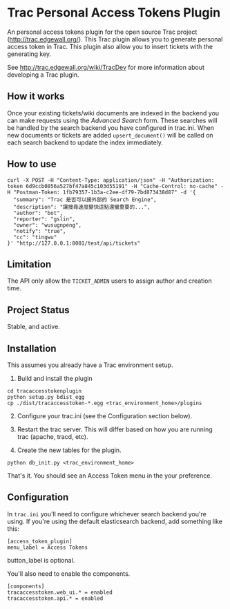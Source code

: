 
Trac Personal Access Tokens Plugin
==================================

An personal access tokens plugin for the open source Trac project
(http://trac.edgewall.org/). This Trac plugin allows you to generate personal access token in Trac. 
This plugin also allow you to insert tickets with the generating key. 

See http://trac.edgewall.org/wiki/TracDev for more information about developing
a Trac plugin.


How it works
------------

Once your existing tickets/wiki documents are indexed in the backend you can
make requests using the *Advanced Search* form.  These searches will be handled
by the search backend you have configured in trac.ini.  When new documents or
tickets are added `upsert_document()` will be called on each search backend
to update the index immediately.


How to use
----------

```
curl -X POST -H "Content-Type: application/json" -H "Authorization: token 6d9ccb0856a527bf47a845c103d55191" -H "Cache-Control: no-cache" -H "Postman-Token: 1fb79357-1b3a-c2ee-df79-7bd873438d87" -d '{
  "summary": "Trac 是否可以接外部的 Search Engine",
  "description": "讓搜尋速度變快這點還蠻重要的...",
  "author": "bot",
  "reporter": "gslin",
  "owner": "wusugnpeng",
  "notify": "true",
  "cc": "tingwu"
}' "http://127.0.0.1:8001/test/api/tickets"
```


Limitation
----------
The API only allow the `TICKET_ADMIN` users to assign author and creation time. 


Project Status
--------------
Stable, and active.


Installation
------------

This assumes you already have a Trac environment setup.

1. Build and install the plugin
```
cd tracaccesstokenplugin
python setup.py bdist_egg
cp ./dist/tracaccesstoken-*.egg <trac_environment_home>/plugins
```

2. Configure your trac.ini (see the Configuration section below).

3. Restart the trac server. This will differ based on how you are running trac (apache, tracd, etc).

4. Create the new tables for the plugin.
```
python db_init.py <trac_environment_home>
```

That's it. You should see an Access Token menu in the your preference.



Configuration
-------------

In `trac.ini` you'll need to configure whichever search backend you're using.  If
you're using the default elasticsearch  backend, add something like this:

```
[access_token_plugin]
menu_label = Access Tokens
```

button_label is optional.


You'll also need to enable the components.

```
[components]
tracaccesstoken.web_ui.* = enabled
tracaccesstoken.api.* = enabled
```

[screenshot]: https://raw.github.com/blampe/TracAdvancedSearchPlugin/gh-pages/example.png "Screenshot"

